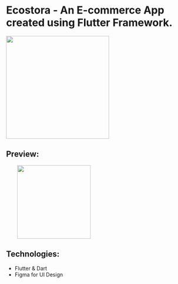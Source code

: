 # Ecostora - An E-commerce App created using Flutter Framework.

<img src="https://github.com/curiouslumber/Ecostora/blob/main/images/AppIcons/playstore.png" width="280">


## Preview:
<img src="https://github.com/curiouslumber/Ecostora/blob/main/images/pages/screen1.png" width="200" hspace="30">

## Technologies:
- Flutter & Dart
- Figma for UI Design
